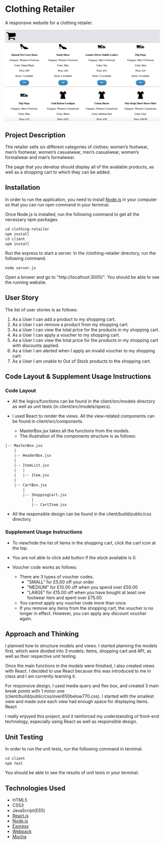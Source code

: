 # Clothing Retailer

A responsive website for a clothing retailer.

![Alt text](client/build/public/img/website-image.png?raw=true "Website Image")

## Project Description
The retailer sells six different categories of clothes: women’s footwear, men’s footwear, women’s casualwear, men’s casualwear, women’s formalwear and man’s formalwear.

The page that you develop should display all of the available products, as well as a shopping cart to which they can be added.

## Installation
In order to run the application, you need to install [Node.js](http://nodejs.org) in your computer so that you can run npm command in your terminal.

Once Node.js is installed, run the following command to get all  the necessary npm packages.
```
cd clothing-retailer
npm install
cd client
npm install
```
Run the express to start a server.
In the /clothing-retailer directory, run the following command.
```
node server.js
```
Open a brower and go to "http://localhost:3000/". You should be able to see the running website.

## User Story

The list of user stories is as follows:

1. As a User I can add a product to my shopping cart.
2. As a User I can remove a product from my shopping cart.
3. As a User I can view the total price for the products in my shopping
cart.
4. As a User I can apply a voucher to my shopping cart.
5. As a User I can view the total price for the products in my shopping cart
with discounts applied.
6. As a User I am alerted when I apply an invalid voucher to my shopping
cart.
7. As a User I am unable to Out of Stock products to the shopping cart.

## Code Layout & Supplement Usage Instructions

### Code Layout
- All the logics/functions can be found in the client/src/models directory as well as unit tests (in client/src/models/specs).

- I used React to render the views. All the view-related components can be found in client/src/components.
  - MasterBox.jsx takes all the functions from the models.
  - The illustration of the components structure is as follows:
```
|-- MasterBox.jsx
    |
    |-- HeaderBox.jsx
    |
    |-- ItemList.jsx
    |   |
    |   |-- Item.jsx
    |
    |-- CartBox.jsx
        |
        |-- ShoppingCart.jsx
            |
            |-- CartItem.jsx
```

- All the responsible design can be found in the client/build/public/css directory.

### Supplement Usage Instructions

- To view/hide the list of items in the shopping cart, click the cart icon at the top.

- You are not able to click add button if the stock available is 0.

- Voucher code works as follows:
  - There are 3 types of voucher codes.
    - "SMALL" for £5.00 off your order
    - "MEDIUM" for £10.00 off when you spend over £50.00
    - "LARGE" for £15.00 off when you have bought at least one footwear item and spent over £75.00
  - You cannot apply any voucher code more than once.
  - If you remove any items from the shopping cart, the voucher is no longer in effect. However, you can apply any discount voucher again.

## Approach and Thinking
I planned how to structure models and views.
I started planning the models first, which were divided into 3 models: items, shopping cart and API, as well as their respective unit testing.

Once the main functions in the models were finished, I also created views with React. I decided to use React because this was introduced to me in class and I am currently learning it.

For responsive design, I used media query and flex box, and created 3 main break points with 1 minor one (client/build/public/css/over650below770.css). I started with the smallest view and made sure each view had enough space for displaying items.
React

I really enjoyed this project, and it reinforced my understanding of front-end technology, especially using React as well as responsible design.

## Unit Testing
In order to run the unit tests, run the following command in terminal.

```
cd client
npm test
```
You should be able to see the results of unit tests in your terminal.

## Technologies Used
- HTML5
- CSS3
- JavaScript(ES5)
- [React.js](https://facebook.github.io/react/)
- [Node.js](http://nodejs.org)
- [Express](http://expressjs.com)
- [Webpack](https://webpack.github.io/)
- [Mocha](https://mochajs.org/)

